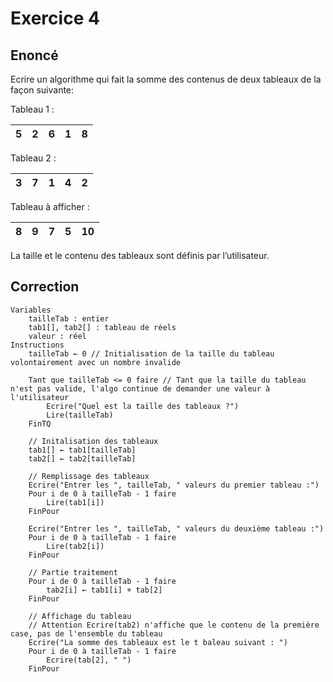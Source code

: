 # Exercice 4

## Enoncé

Ecrire un algorithme qui fait la somme des contenus de deux tableaux de la façon suivante:

Tableau 1 :

| 5 | 2 | 6 | 1 | 8 |
|---|---|---|---|---|

Tableau 2 :

| 3 | 7 | 1 | 4 | 2 |
|---|---|---|---|---|

Tableau à afficher :

| 8 | 9 | 7 | 5 | 10 |
|---|---|---|---|---|

La taille et le contenu des tableaux sont définis par l’utilisateur. 

## Correction

```
Variables
    tailleTab : entier
    tab1[], tab2[] : tableau de réels
    valeur : réel
Instructions
    tailleTab ← 0 // Initialisation de la taille du tableau volontairement avec un nombre invalide

    Tant que tailleTab <= 0 faire // Tant que la taille du tableau n'est pas valide, l'algo continue de demander une valeur à l'utilisateur
        Ecrire("Quel est la taille des tableaux ?")
        Lire(tailleTab)
    FinTQ

    // Initalisation des tableaux
    tab1[] ← tab1[tailleTab]
    tab2[] ← tab2[tailleTab]

    // Remplissage des tableaux
    Ecrire("Entrer les ", tailleTab, " valeurs du premier tableau :")
    Pour i de 0 à tailleTab - 1 faire
        Lire(tab1[i])
    FinPour

    Ecrire("Entrer les ", tailleTab, " valeurs du deuxième tableau :")
    Pour i de 0 à tailleTab - 1 faire
        Lire(tab2[i])
    FinPour
        
    // Partie traitement 
    Pour i de 0 à tailleTab - 1 faire
        tab2[i] ← tab1[i] + tab[2]
    FinPour

    // Affichage du tableau
    // Attention Ecrire(tab2) n'affiche que le contenu de la première case, pas de l'ensemble du tableau
    Ecrire("La somme des tableaux est le t baleau suivant : ")
    Pour i de 0 à tailleTab - 1 faire
        Ecrire(tab[2], " ")
    FinPour
```